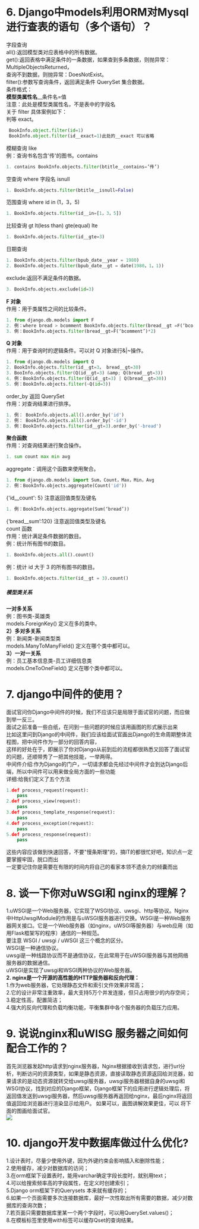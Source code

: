 # 6. Django中models利用ORM对Mysql进行查表的语句（多个语句）？
字段查询<br />
all():返回模型类对应表格中的所有数据。<br />
get():返回表格中满足条件的一条数据，如果查到多条数据，则抛异常：MultipleObjectsReturned，<br />
查询不到数据，则抛异常：DoesNotExist。<br />
filter():参数写查询条件，返回满足条件 QuerySet 集合数据。<br />
条件格式：<br />
**模型类属性名**__条件名=值<br />
注意：此处是模型类属性名，不是表中的字段名<br />
关于 filter 具体案例如下：<br />
判等 exact。
```python
 BookInfo.object.filter(id=1) 
 BookInfo.object.filter(id__exact=1)此处的__exact 可以省略 
```
模糊查询 like<br />
例：查询书名包含'传'的图书。contains
```python
1. contains BookInfo.objects.filter(btitle__contains=’传’) 
```
空查询 where 字段名 isnull
```python
1. BookInfo.objects.filter(btitle__isnull=False) 
```
范围查询 where id in (1，3，5)
```python
1. BookInfo.objects.filter(id__in=[1，3，5]) 
```
比较查询 gt lt(less than) gte(equal) lte
```python
1. BookInfo.objects.filter(id__gte=3) 
```
日期查询
```python
1. BookInfo.objects.filter(bpub_date__year = 1980)  
2. BookInfo.objects.filter(bpub_date__gt = date(1980，1，1)) 
```
exclude:返回不满足条件的数据。
```python
3. BookInfo.objects.exclude(id=3) 
```
**F 对象**<br />
作用：用于类属性之间的比较条件。
```python
1. from django.db.models import F 
2. 例：where bread > bcomment BookInfo.objects.filter(bread__gt =F(‘bcomment’)) 
3. 例：BookInfo.objects.filter(bread__gt=F(‘bcomment’)*2) 
```
**Q 对象**<br />
作用：用于查询时的逻辑条件。可以对 Q 对象进行&amp;|~操作。
```python
1. from django.db.models import Q  
2. BookInfo.objects.filter(id__gt=3， bread__gt=30) 
3. BooInfo.objects.filter(Q(id__gt=3) &amp; Q(bread__gt=3)) 
4. 例：BookInfo.objects.filter(Q(id__gt=3) | Q(bread__gt=30)) 
5. 例：BookInfo.objects.filter(~Q(id=3)) 
```
order_by 返回 QuerySet<br />
作用：对查询结果进行排序。
```python
1. 例： BookInfo.objects.all().order_by('id') 
2. 例： BookInfo.objects.all().order_by('-id') 
3. 例：BookInfo.objects.filter(id__gt=3).order_by('-bread') 
```
**聚合函数**<br />
作用：对查询结果进行聚合操作。
```python
1. sum count max min avg 
```
aggregate：调用这个函数来使用聚合。
```python
1. from django.db.models import Sum，Count，Max，Min，Avg 
2. 例：BookInfo.objects.aggregate(Count('id')) 
```
{'id__count': 5} 注意返回值类型及键名
```python
1. 例：BookInfo.objects.aggregate(Sum(‘bread’)) 
```
{‘bread__sum’:120} 注意返回值类型及键名<br />
count 函数<br />
作用：统计满足条件数据的数目。<br />
例：统计所有图书的数目。
```python
1. BookInfo.objects.all().count() 
```
例：统计 id 大于 3 的所有图书的数目。
```python
1. BookInfo.objects.filter(id__gt = 3).count() 
```
##### 模型类关系
**一对多关系**<br />
例：图书类-英雄类<br />
models.ForeignKey() 定义在多的类中。<br />
**2）多对多关系**<br />
例：新闻类-新闻类型类<br />
models.ManyToManyField() 定义在哪个类中都可以。<br />
**3）一对一关系**<br />
例：员工基本信息类-员工详细信息类<br />
models.OneToOneField() 定义在哪个类中都可以。
# 7. django中间件的使用？
面试官问你Django中间件的时候，我们不应该只是局限于面试官的问题，而应做到举一反三。<br />
面试之前准备一些白纸，在问到一些问题的时候应该用画图的形式展示出来<br />
比如这里问到Django的中间件，我们应该给面试官画出Django的生命周期整体流程图，把中间件作为一部分的回答内容，<br />
这样的好处在于，即展示了你对Django从前到后的流程都很熟悉又回答了面试官的问题，还顺带秀了一把其他技能，一举两得。<br />
中间件介绍:作为Django的门户，一切请求都会先经过中间件才会到达Django后端，所以中间件可以用来做全局方面的一些功能<br />
详细:给我们定义了五个方法
```python
1.def process_request(request):
    pass
2.def process_view(request):
    pass
3.def process_template_response(request):
    pass
4.def process_exception(request):
    pass
5.def process_response(request):
    pass
```
这些内容应该做到快速回答，不要"慢条斯理"的，搞IT的都很忙好吧，知识点一定要掌握牢固，脱口而出<br />
一定要记住你是需要在有限的时间内将自己的看家本领不遗余力的倾囊而出
# 8. 谈一下你对uWSGI和 nginx的理解？
1.uWSGI是一个Web服务器，它实现了WSGI协议、uwsgi、http等协议。Nginx中HttpUwsgiModule的作用是与uWSGI服务器进行交换。WSGI是一种Web服务器网关接口。它是一个Web服务器（如nginx，uWSGI等服务器）与web应用（如用Flask框架写的程序）通信的一种规范。<br />
要注意 WSGI / uwsgi / uWSGI 这三个概念的区分。<br />
WSGI是一种通信协议。<br />
uwsgi是一种线路协议而不是通信协议，在此常用于在uWSGI服务器与其他网络服务器的数据通信。<br />
uWSGI是实现了uwsgi和WSGI两种协议的Web服务器。<br />
**2. nginx是一个开源的高性能的HTTP服务器和反向代理：**<br />
1.作为web服务器，它处理静态文件和索引文件效果非常高；<br />
2.它的设计非常注重效率，最大支持5万个并发连接，但只占用很少的内存空间；<br />
3.稳定性高，配置简洁；<br />
4.强大的反向代理和负载均衡功能，平衡集群中各个服务器的负载压力应用。
# 9. 说说nginx和uWISG 服务器之间如何配合工作的？
首先浏览器发起http请求到nginx服务器，Nginx根据接收到请求包，进行url分析，判断访问的资源类型，如果是静态资源，直接读取静态资源返回给浏览器，如果请求的是动态资源就转交给uwsgi服务器，uwsgi服务器根据自身的uwsgi和WSGI协议，找到对应的Django框架，Django框架下的应用进行逻辑处理后，将返回值发送到uwsgi服务器，然后uwsgi服务器再返回给nginx，最后nginx将返回值返回给浏览器进行渲染显示给用户。 如果可以，画图讲解效果更佳，可以 将下面的图画给面试官。<br />
<img src="https://img-blog.csdnimg.cn/20181108115344784.png?x-oss-process=image/watermark,type_ZmFuZ3poZW5naGVpdGk,shadow_10,text_aHR0cHM6Ly9ibG9nLmNzZG4ubmV0L0RvbWluaWNKaQ==,size_16,color_FFFFFF,t_70" />
# 10. django开发中数据库做过什么优化?
1.设计表时，尽量少使用外键，因为外键约束会影响插入和删除性能；<br />
2.使用缓存，减少对数据库的访问；<br />
3.在orm框架下设置表时，能用varchar确定字段长度时，就别用text；<br />
4.可以给搜索频率高的字段属性，在定义时创建索引；<br />
5.Django orm框架下的Querysets 本来就有缓存的；<br />
6.如果一个页面需要多次连接数据库，最好一次性取出所有需要的数据，减少对数据库的查询次数；<br />
7.若页面只需要数据库里某一个两个字段时，可以用QuerySet.values()；<br />
8.在模板标签里使用with标签可以缓存Qset的查询结果。